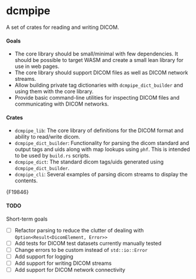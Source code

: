 # dcmpipe
A set of crates for reading and writing DICOM.

#### Goals
- The core library should be small/minimal with few dependencies. It should be possible to target WASM and create a 
small lean library for use in web pages.
- The core library should support DICOM files as well as DICOM network streams.
- Allow building private tag dictionaries with `dcmpipe_dict_builder` and using them with the core library.
- Provide basic command-line utilities for inspecting DICOM files and communicating with DICOM networks.

#### Crates
- `dcmpipe_lib`: The core library of definitions for the DICOM format and ability to read/write dicom.
- `dcmpipe_dict_builder`: Functionality for parsing the dicom standard and output tags and uids along with map lookups
using `phf`. This is intended to be used by `build.rs` scripts.
- `dcmpipe_dict`: The standard dicom tags/uids generated using `dcmpipe_dict_builder`.
- `dcmpipe_cli`: Several examples of parsing dicom streams to display the contents.

{F19846}

#### TODO
Short-term goals
- [ ] Refactor parsing to reduce the clutter of dealing with `Option<Result<DicomElement, Error>>`
- [ ] Add tests for DICOM test datasets currently manually tested 
- [ ] Change errors to be custom instead of `std::io::Error`
- [ ] Add support for logging
- [ ] Add support for writing DICOM streams
- [ ] Add support for DICOM network connectivity
